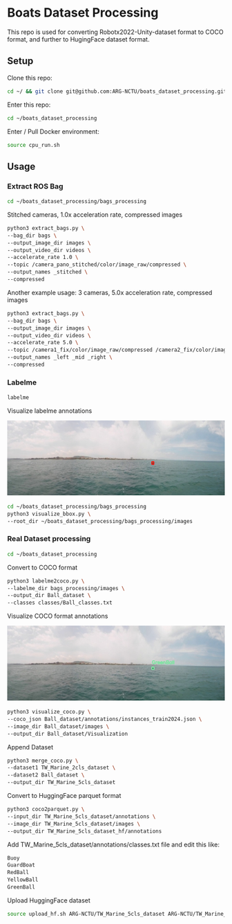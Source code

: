# Boats Dataset Processing
This repo is used for converting Robotx2022-Unity-dataset format to COCO format, and further to HugingFace dataset format.

## Setup
Clone this repo:
```bash
cd ~/ && git clone git@github.com:ARG-NCTU/boats_dataset_processing.git
```

Enter this repo:
```bash
cd ~/boats_dataset_processing
```

Enter / Pull Docker environment:
```bash
source cpu_run.sh
```

## Usage

### Extract ROS Bag

```bash
cd ~/boats_dataset_processing/bags_processing
```

Stitched cameras, 1.0x acceleration rate, compressed images
```bash
python3 extract_bags.py \
--bag_dir bags \
--output_image_dir images \
--output_video_dir videos \
--accelerate_rate 1.0 \
--topic /camera_pano_stitched/color/image_raw/compressed \
--output_names _stitched \
--compressed
```

Another example usage: 3 cameras, 5.0x acceleration rate, compressed images
```bash
python3 extract_bags.py \
--bag_dir bags \
--output_image_dir images \
--output_video_dir videos \
--accelerate_rate 5.0 \
--topic /camera1_fix/color/image_raw/compressed /camera2_fix/color/image_raw/compressed /camera3_fix/color/image_raw/compressed \
--output_names _left _mid _right \
--compressed
```

### Labelme

```bash
labelme
```

Visualize labelme annotations

![labelme-vis](example/labelme-vis.png)

```bash
cd ~/boats_dataset_processing/bags_processing
python3 visualize_bbox.py \
--root_dir ~/boats_dataset_processing/bags_processing/images
```

### Real Dataset processing

```bash
cd ~/boats_dataset_processing
```

Convert to COCO format
```bash
python3 labelme2coco.py \
--labelme_dir bags_processing/images \
--output_dir Ball_dataset \
--classes classes/Ball_classes.txt
```

Visualize COCO format annotations

![coco-vis](example/coco-vis.png)

```bash
python3 visualize_coco.py \
--coco_json Ball_dataset/annotations/instances_train2024.json \
--image_dir Ball_dataset/images \
--output_dir Ball_dataset/Visualization
```

Append Dataset
```bash
python3 merge_coco.py \
--dataset1 TW_Marine_2cls_dataset \
--dataset2 Ball_dataset \
--output_dir TW_Marine_5cls_dataset
```

Convert to HuggingFace parquet format
```bash
python3 coco2parquet.py \
--input_dir TW_Marine_5cls_dataset/annotations \
--image_dir TW_Marine_5cls_dataset/images \
--output_dir TW_Marine_5cls_dataset_hf/annotations
```

Add TW_Marine_5cls_dataset/annotations/classes.txt file and edit this like:
```bash
Buoy
GuardBoat
RedBall
YellowBall
GreenBall
```

Upload HuggingFace dataset
```bash
source upload_hf.sh ARG-NCTU/TW_Marine_5cls_dataset ARG-NCTU/TW_Marine_5cls_dataset_coco TW_Marine_5cls_dataset TW_Marine_5cls_dataset_hf
```
